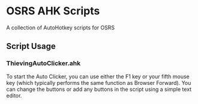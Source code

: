 # OSRS AHK Scripts
A collection of AutoHotkey scripts for OSRS

## Script Usage
### ThievingAutoClicker.ahk
To start the Auto Clicker, you can use either the F1 key or your fifth mouse key (which typically performs the same function as Browser Forward). You can change the buttons or add any buttons in the script using a simple text editor.
